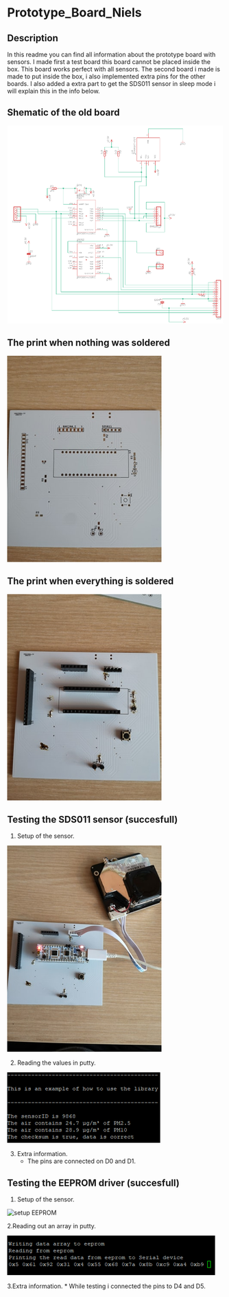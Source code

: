 # Prototype_Board_Niels

## Description

In this readme you can find all information about the prototype board with sensors. I made first a test board this board cannot be placed inside the box. This board works perfect with all sensors. The second board i made is made to put inside the box, i also implemented extra pins for the other boards. I also added a extra part to get the SDS011 sensor in sleep mode i will explain this in the info below.

## Shematic of the old board

![old shematic](/images/oldShematic.png)

## The print when nothing was soldered

![print not soldered](/images/board_not_soldered.png)

## The print when everything is soldered

![print soldered](/images/board_soldered.png)

## Testing the SDS011 sensor (succesfull)

1. Setup of the sensor.

![setup SDS011](/images/setup_sensor_SDS011.png)

2. Reading the values in putty.

![putty SDS011](/images/putty_SDS011.png)

3. Extra information.
    * The pins are connected on D0 and D1.

## Testing the EEPROM driver (succesfull)

1. Setup of the sensor.

![setup EEPROM](/images/EEPROM.png)

2.Reading out an array in putty.

![putty EEPROM](/images/putty_EEPROM.png)

3.Extra information.
    * While testing i connected the pins to D4 and D5.